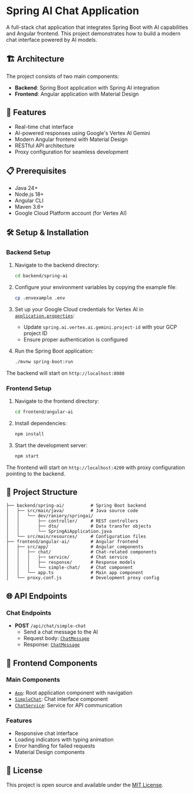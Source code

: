 # Spring AI Chat Application

A full-stack chat application that integrates Spring Boot with AI capabilities and Angular frontend. This project demonstrates how to build a modern chat interface powered by AI models.

## 🏗️ Architecture

The project consists of two main components:

-   **Backend**: Spring Boot application with Spring AI integration
-   **Frontend**: Angular application with Material Design

## 🚀 Features

-   Real-time chat interface
-   AI-powered responses using Google's Vertex AI Gemini
-   Modern Angular frontend with Material Design
-   RESTful API architecture
-   Proxy configuration for seamless development

## 📋 Prerequisites

-   Java 24+
-   Node.js 18+
-   Angular CLI
-   Maven 3.6+
-   Google Cloud Platform account (for Vertex AI)

## 🛠️ Setup & Installation

### Backend Setup

1. Navigate to the backend directory:

    ```bash
    cd backend/spring-ai
    ```

2. Configure your environment variables by copying the example file:

    ```bash
    cp .envexample .env
    ```

3. Set up your Google Cloud credentials for Vertex AI in [`application.properties`](backend/spring-ai/src/main/resources/application.properties):

    - Update `spring.ai.vertex.ai.gemini.project-id` with your GCP project ID
    - Ensure proper authentication is configured

4. Run the Spring Boot application:
    ```bash
    ./mvnw spring-boot:run
    ```

The backend will start on `http://localhost:8080`

### Frontend Setup

1. Navigate to the frontend directory:

    ```bash
    cd frontend/angular-ai
    ```

2. Install dependencies:

    ```bash
    npm install
    ```

3. Start the development server:
    ```bash
    npm start
    ```

The frontend will start on `http://localhost:4200` with proxy configuration pointing to the backend.

## 📁 Project Structure

```
├── backend/spring-ai/          # Spring Boot backend
│   ├── src/main/java/          # Java source code
│   │   └── dev/raniery/springai/
│   │       ├── controller/     # REST controllers
│   │       ├── dto/            # Data transfer objects
│   │       └── SpringAiApplication.java
│   └── src/main/resources/     # Configuration files
├── frontend/angular-ai/        # Angular frontend
│   ├── src/app/                # Angular components
│   │   ├── chat/               # Chat-related components
│   │   │   ├── service/        # Chat service
│   │   │   ├── response/       # Response models
│   │   │   └── simple-chat/    # Chat component
│   │   └── app.ts              # Main app component
│   └── proxy.conf.js           # Development proxy config
```

## 🌐 API Endpoints

### Chat Endpoints

-   **POST** `/api/chat/simple-chat`
    -   Send a chat message to the AI
    -   Request body: [`ChatMessage`](backend/spring-ai/src/main/java/dev/raniery/springai/dto/ChatMessage.java)
    -   Response: [`ChatMessage`](backend/spring-ai/src/main/java/dev/raniery/springai/dto/ChatMessage.java)

## 🎨 Frontend Components

### Main Components

-   [`App`](frontend/angular-ai/src/app/app.ts): Root application component with navigation
-   [`SimpleChat`](frontend/angular-ai/src/app/chat/simple-chat/simple-chat.ts): Chat interface component
-   [`ChatService`](frontend/angular-ai/src/app/chat/service/chat-service.ts): Service for API communication

### Features

-   Responsive chat interface
-   Loading indicators with typing animation
-   Error handling for failed requests
-   Material Design components

## 📝 License

This project is open source and available under the [MIT License](LICENSE).
